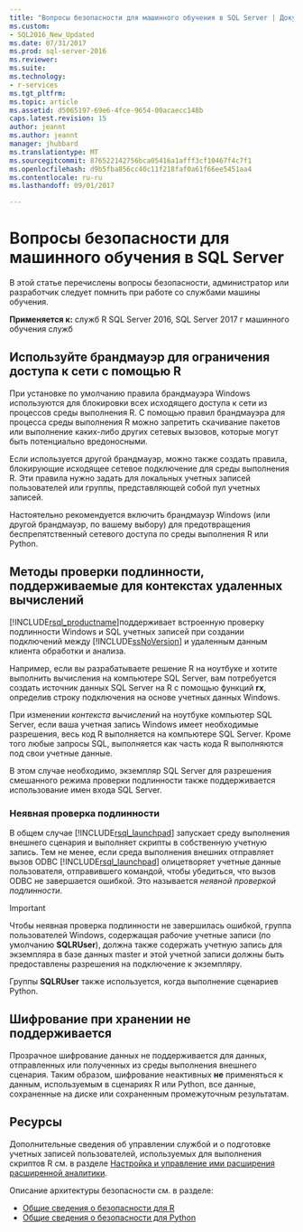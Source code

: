 ```yaml
---
title: "Вопросы безопасности для машинного обучения в SQL Server | Документы Microsoft"
ms.custom:
- SQL2016_New_Updated
ms.date: 07/31/2017
ms.prod: sql-server-2016
ms.reviewer: 
ms.suite: 
ms.technology:
- r-services
ms.tgt_pltfrm: 
ms.topic: article
ms.assetid: d5065197-69e6-4fce-9654-00acaecc148b
caps.latest.revision: 15
author: jeannt
ms.author: jeannt
manager: jhubbard
ms.translationtype: MT
ms.sourcegitcommit: 876522142756bca05416a1afff3cf10467f4c7f1
ms.openlocfilehash: d9b5fba856cc40c11f218faf0a61f66ee5451aa4
ms.contentlocale: ru-ru
ms.lasthandoff: 09/01/2017

---
```

# <a name="security-considerations-for-machine-learning-in-sql-server"></a>Вопросы безопасности для машинного обучения в SQL Server

В этой статье перечислены вопросы безопасности, администратор или разработчик следует помнить при работе со службами машины обучения.

**Применяется к:** служб R SQL Server 2016, SQL Server 2017 г машинного обучения служб

## <a name="use-a-firewall-to-restrict-network-access-by-r"></a>Используйте брандмауэр для ограничения доступа к сети с помощью R

При установке по умолчанию правила брандмауэра Windows используются для блокировки всех исходящего доступа к сети из процессов среды выполнения R. С помощью правил брандмауэра для процесса среды выполнения R можно запретить скачивание пакетов или выполнение каких-либо других сетевых вызовов, которые могут быть потенциально вредоносными.

Если используется другой брандмауэр, можно также создать правила, блокирующие исходящее сетевое подключение для среды выполнения R. Эти правила нужно задать для локальных учетных записей пользователей или группы, представляющей собой пул учетных записей.

Настоятельно рекомендуется включить брандмауэр Windows (или другой брандмауэр, по вашему выбору) для предотвращения беспрепятственный сетевого доступа по среды выполнения R или Python.

## <a name="authentication-methods-supported-for-remote-compute-contexts"></a>Методы проверки подлинности, поддерживаемые для контекстах удаленных вычислений

[!INCLUDE[rsql_productname](../../includes/rsql-productname-md.md)]поддерживает встроенную проверку подлинности Windows и SQL учетных записей при создании подключений между [!INCLUDE[ssNoVersion](../../includes/ssnoversion-md.md)] и удаленным данным клиента обработки и анализа.

Например, если вы разрабатываете решение R на ноутбуке и хотите выполнить вычисления на компьютере SQL Server, вам потребуется создать источник данных SQL Server на R с помощью функций **rx**, определив строку подключения на основе учетных данных Windows.

При изменении _контекста вычислений_ на ноутбуке компьютер SQL Server, если ваша учетная запись Windows имеет необходимые разрешения, весь код R выполняется на компьютере SQL Server. Кроме того любые запросы SQL, выполняется как часть кода R выполняются под свои учетные данные.

В этом случае необходимо, экземпляр SQL Server для разрешения смешанного режима проверки подлинности также поддерживается использование имен входа SQL Server.

### <a name="implied-authentication"></a>Неявная проверка подлинности

 В общем случае [!INCLUDE[rsql_launchpad](../../includes/rsql-launchpad-md.md)] запускает среду выполнения внешнего сценария и выполняет скрипты в собственную учетную запись. Тем не менее, если среда выполнения внешних отправляет вызов ODBC [!INCLUDE[rsql_launchpad](../../includes/rsql-launchpad-md.md)] олицетворяет учетные данные пользователя, отправившего командой, чтобы убедиться, что вызов ODBC не завершается ошибкой. Это называется *неявной проверкой подлинности*.
 
 > [!IMPORTANT]
 >
 > Чтобы неявная проверка подлинности не завершилась ошибкой, группа пользователей Windows, содержащая рабочие учетные записи (по умолчанию **SQLRUser**), должна также содержать учетную запись для экземпляра в базе данных master и этой учетной записи должны быть предоставлены разрешения на подключение к экземпляру.
 > 
 > Группы **SQLRUser** также используется, когда выполнение сценариев Python. 

## <a name="no-support-for-encryption-at-rest"></a>Шифрование при хранении не поддерживается

Прозрачное шифрование данных не поддерживается для данных, отправленных или полученных из среды выполнения внешнего сценария. Таким образом, шифрование неактивных **не** применяться к данным, используемым в сценариях R или Python, все данные, сохраненные на диске или сохраненным промежуточным результатам.

## <a name="resources"></a>Ресурсы

Дополнительные сведения об управлении службой и о подготовке учетных записей пользователей, используемых для выполнения скриптов R см. в разделе [Настройка и управление ими расширения расширенной аналитики](../../advanced-analytics/r/configure-and-manage-advanced-analytics-extensions.md).

Описание архитектуры безопасности см. в разделе:

+ [Общие сведения о безопасности для R](security-overview-sql-server-r.md)
+ [Общие сведения о безопасности для Python](../python/security-overview-sql-server-python-services.md)
